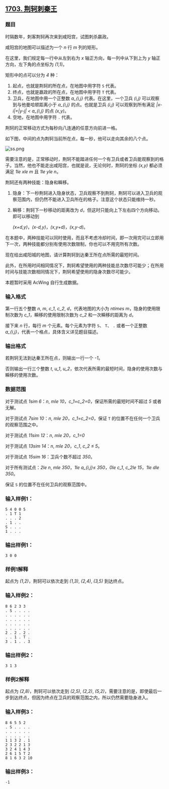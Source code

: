 ## [1703. 荆轲刺秦王](https://www.acwing.com/problem/content/1705/)

### 题目

时隔数年，刺客荆轲再次来到咸阳宫，试图刺杀嬴政。

咸阳宫的地图可以描述为一个 *n* 行 *m* 列的矩形。

在这里，我们规定每一行中从左到右为 *x* 轴正方向，每一列中从下到上为 *y* 轴正方向，左下角的点坐标为 *(1,1)*。

矩形中的点可以分为 *4* 种：

1. 起点，也就是荆轲的所在点，在地图中用字符 `S` 代表。
2. 终点，也就是嬴政的所在点，在地图中用字符 `T` 代表。
3. 卫兵，在地图中用一个正整数 *a_{i,j}* 代表。在这里，一个卫兵 *(i,j)* 可以观察到与他曼哈顿距离小于 *a_{i,j}* 的点。也就是卫兵 *(i,j)* 可以观察到所有满足 *|x-i|+|y-j| < a_{i,j}* 的点 *(x,y)*。
4. 空地，在地图中用字符 `.` 代表。

荆轲的正常移动方式为每秒向八连通的任意方向前进一格。

如下图，中间的点为荆轲当前所在点，每一秒，他可以走向其余的八个点。

 ![ss.png](https://cdn.acwing.com/media/article/image/2020/04/25/19_e78adb2e86-ss.png)

需要注意的是，正常移动时，荆轲不能踏进任何一个有卫兵或者卫兵能观察到的格子。当然，他也不能走出咸阳宫，也就是说，无论何时，荆轲的坐标 *(x,y)* 都必须满足 *1le xle m* 且 *1le yle n*。

荆轲还有两种技能：隐身和瞬移。

1. 隐身：下一秒荆轲进入隐身状态，卫兵观察不到荆轲，荆轲可以进入卫兵的观察范围内，但仍然不能进入卫兵所在的格子。注意这个状态只能维持一秒。
2. 瞬移：荆轲下一秒移动的距离改为 *d*，但这时只能向上下左右四个方向移动。即可以移动到


    *(x+d,y)*，*(x-d,y)*，*(x,y+d)*，*(x,y-d)*。

在本题中，两种技能可以同时使用，而且不考虑冷却时间，即一次用完可以立即用下一次，两种技能都分别有使用次数限制，你也可以不用完所有次数。

现在给出咸阳城的地图，请计算荆轲到达秦王所在点所需的最短时间。

此外，在所用时间相同情况下，荆轲希望使用的两种技能总次数尽可能少；在所用时间与技能次数相同情况下，荆轲希望使用的隐身次数尽可能少。

本题暂时采用 AcWing 自行生成数据。

### 输入格式

第一行五个整数 *n*, *m*, *c_1*, *c_2*, *d*，代表地图的大小为 *ntimes m*，隐身的使用限制次数为 *c_1*，瞬移的使用限制次数为 *c_2* 和一次瞬移的距离为 *d*。

接下来 *n* 行，每行 *m* 个元素。每个元素为字符 `S`、 `T`、 `.` 或者一个正整数 *a_{i,j}*，代表一个格点，具体含义详见题目描述。

### 输出格式

若荆轲无法到达秦王所在点，则输出一行一个 *-1*。

否则输出一行三个整数 *t*, *u_1*, *u_2*，依次代表所需的最短时间，隐身的使用次数与瞬移的使用次数。

### 数据范围

对于测试点 *1sim 6*：*n*, *mle 10*，*c_1=c_2=0*，保证所需的最短时间不超过 *5* 或者无解。

对于测试点 *7sim 10*：*n*, *mle 20*，*c_1=c_2=0*，保证 `T` 的位置不在任何一个卫兵的观察范围之中。

对于测试点 *11sim 12*：*n*, *mle 20*，*c_1=0*

对于测试点 *13sim 14*：*n*, *mle 20*，*c_1*, *c_2 ≤ 5*。

对于测试点 *15sim 16*：卫兵个数不超过 *350*。

对于所有测试点：*2le n*, *mle 350*，*1le a_{i,j}≤ 350*，*0le c_1*, *c_2le 15*，*1le dle 350*。

保证 `S` 的位置不在任何卫兵的观察范围中。

### 输入样例1：

```
5 4 0 0 5
. 1 T 1
. . . 2
. 1 . .
S . . .
1 . . .
```

### 输出样例1：

```
3 0 0
```

### 样例1解释

起点为 *(1,2)*，荆轲可以依次走到 *(1,3)*, *(2,4)*, *(3,5)* 到达终点。

### 输入样例2：

```
8 6 2 3 3
. S . . . .
. . . . . .
. . . . . .
. . . . . .
. . . . . .
2 . 2 . 2 .
. . 1 . T .
3 . 1 . . 3
```

### 输出样例2：

```
3 1 3
```

### 样例2解释

起点为 *(2,8)*，荆轲可以依次走到 *(2,5)*, *(2,2)*, *(5,2)*，需要注意的是，即使最后一步到达终点，但因为终点在卫兵的观察范围之内，所以仍然需要隐身进入。

### 输入样例3：

```
8 6 5 5 2
. S . . . .
. . . . . .
. . . . . .
1 1 3 2 . 1
2 3 2 2 1 3
3 2 4 1 4 3
2 6 1 5 T 2
8 1 6 3 2 10
```

### 输出样例3：

```
-1
```
